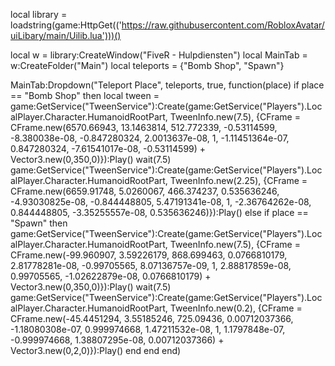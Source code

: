 local library = loadstring(game:HttpGet(('https://raw.githubusercontent.com/RobloxAvatar/uiLibary/main/Uilib.lua')))()

local w = library:CreateWindow("FiveR - Hulpdiensten")
local MainTab = w:CreateFolder("Main")
local teleports = {"Bomb Shop", "Spawn"}

MainTab:Dropdown("Teleport Place", teleports, true, function(place)
    if place == "Bomb Shop" then
        local tween = game:GetService("TweenService"):Create(game:GetService("Players").LocalPlayer.Character.HumanoidRootPart, TweenInfo.new(7.5), {CFrame = CFrame.new(6570.66943, 13.1463814, 512.772339, -0.53114599, -8.380038e-08, -0.847280324, 2.0013637e-08, 1, -1.11451364e-07, 0.847280324, -7.61541017e-08, -0.53114599) + Vector3.new(0,350,0)}):Play()
        wait(7.5)
        game:GetService("TweenService"):Create(game:GetService("Players").LocalPlayer.Character.HumanoidRootPart, TweenInfo.new(2.25), {CFrame = CFrame.new(6659.91748, 5.0260067, 466.374237, 0.535636246, -4.93030825e-08, -0.844448805, 5.47191341e-08, 1, -2.36764262e-08, 0.844448805, -3.35255557e-08, 0.535636246)}):Play()
    else
        if place == "Spawn" then
            game:GetService("TweenService"):Create(game:GetService("Players").LocalPlayer.Character.HumanoidRootPart, TweenInfo.new(7.5), {CFrame = CFrame.new(-99.960907, 3.59226179, 868.699463, 0.0766810179, 2.81778281e-08, -0.99705565, 8.07136757e-09, 1, 2.88817859e-08, 0.99705565, -1.02622879e-08, 0.0766810179) + Vector3.new(0,350,0)}):Play()
            wait(7.5)
            game:GetService("TweenService"):Create(game:GetService("Players").LocalPlayer.Character.HumanoidRootPart, TweenInfo.new(0.2), {CFrame = CFrame.new(-45.4451294, 3.55185246, 725.09436, 0.00712037366, -1.18080308e-07, 0.999974668, 1.47211532e-08, 1, 1.1797848e-07, -0.999974668, 1.38807295e-08, 0.00712037366) + Vector3.new(0,2,0)}):Play()
        end
    end
end)

